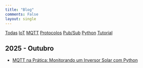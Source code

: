 ```yaml
---
title: "Blog"
comments: False
layout: single
---
```


<a href="/" class="tag">Todas</a> <a href="/tags/IoT" class="tag">IoT</a> <a href="/tags/MQTT" class="tag">MQTT</a> <a href="/tags/Protocolos" class="tag">Protocolos</a> <a href="/tags/Pub/Sub" class="tag">Pub/Sub</a> <a href="/tags/Python" class="tag active">Python</a> <a href="/tags/Tutorial" class="tag">Tutorial</a>

## 2025 - Outubro

- [MQTT na Prática: Monitorando um Inversor Solar com Python](/2025/10/27/mqtt-na-pr-tica--monitorando-um-inversor-solar-com-python/)

